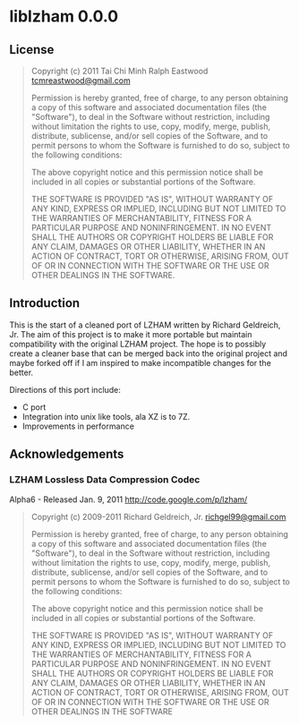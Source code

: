 liblzham 0.0.0
==============

License
-------

> Copyright (c) 2011 Tai Chi Minh Ralph Eastwood <tcmreastwood@gmail.com>
>
> Permission is hereby granted, free of charge, to any person obtaining a copy
> of this software and associated documentation files (the "Software"), to deal
> in the Software without restriction, including without limitation the rights
> to use, copy, modify, merge, publish, distribute, sublicense, and/or sell
> copies of the Software, and to permit persons to whom the Software is
> furnished to do so, subject to the following conditions:
>
> The above copyright notice and this permission notice shall be included in
> all copies or substantial portions of the Software.
>
> THE SOFTWARE IS PROVIDED "AS IS", WITHOUT WARRANTY OF ANY KIND, EXPRESS OR
> IMPLIED, INCLUDING BUT NOT LIMITED TO THE WARRANTIES OF MERCHANTABILITY,
> FITNESS FOR A PARTICULAR PURPOSE AND NONINFRINGEMENT. IN NO EVENT SHALL THE
> AUTHORS OR COPYRIGHT HOLDERS BE LIABLE FOR ANY CLAIM, DAMAGES OR OTHER
> LIABILITY, WHETHER IN AN ACTION OF CONTRACT, TORT OR OTHERWISE, ARISING FROM,
> OUT OF OR IN CONNECTION WITH THE SOFTWARE OR THE USE OR OTHER DEALINGS IN
> THE SOFTWARE.

Introduction
------------

This is the start of a cleaned port of LZHAM written by Richard Geldreich, Jr.
The aim of this project is to make it more portable but maintain compatibility
with the original LZHAM project.  The hope is to possibly create a cleaner base
that can be merged back into the original project and maybe forked off if I
am inspired to make incompatible changes for the better.

Directions of this port include:

- C port
- Integration into unix like tools, ala XZ is to 7Z.
- Improvements in performance

Acknowledgements
----------------

### LZHAM Lossless Data Compression Codec
Alpha6 - Released Jan. 9, 2011
http://code.google.com/p/lzham/

> Copyright (c) 2009-2011 Richard Geldreich, Jr. <richgel99@gmail.com>
>
> Permission is hereby granted, free of charge, to any person obtaining a copy
> of this software and associated documentation files (the "Software"), to deal
> in the Software without restriction, including without limitation the rights
> to use, copy, modify, merge, publish, distribute, sublicense, and/or sell
> copies of the Software, and to permit persons to whom the Software is
> furnished to do so, subject to the following conditions:
>
> The above copyright notice and this permission notice shall be included in
> all copies or substantial portions of the Software.
>
> THE SOFTWARE IS PROVIDED "AS IS", WITHOUT WARRANTY OF ANY KIND, EXPRESS OR
> IMPLIED, INCLUDING BUT NOT LIMITED TO THE WARRANTIES OF MERCHANTABILITY,
> FITNESS FOR A PARTICULAR PURPOSE AND NONINFRINGEMENT. IN NO EVENT SHALL THE
> AUTHORS OR COPYRIGHT HOLDERS BE LIABLE FOR ANY CLAIM, DAMAGES OR OTHER
> LIABILITY, WHETHER IN AN ACTION OF CONTRACT, TORT OR OTHERWISE, ARISING FROM,
> OUT OF OR IN CONNECTION WITH THE SOFTWARE OR THE USE OR OTHER DEALINGS IN
> THE SOFTWARE
